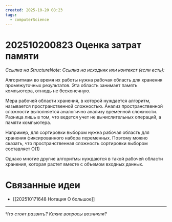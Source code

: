 ```yaml
---
created: 2025-10-20 08:23
tags:
  - computerScience
---
```

# 202510200823 Оценка затрат памяти

*Ссылка на StructureNote:*
*Ссылка на исходник или контекст (если есть):* 

Алгоритмам во время их работы нужна рабочая область для хранения промежуточных результатов. Эта область занимает память компьютера, отнюдь не бесконечную.

Мера рабочей области хранения, в которой нуждается алгоритм, называется пространственной сложностью. Анализ пространственной сложности выполняется аналогично анализу временной сложности. Разница лишь в том, что ведется учет не вычислительных операций, а памяти компьютера.

Например, для сортировки выбором нужна рабочая область для хранения фиксированного набора переменных. Поэтому можно сказать, что пространственная сложность сортировки выбором составляет O(1)

Однако многие другие алгоритмы нуждаются в такой рабочей области хранения, которая растет вместе с объемом входных данных. 
# Связанные идеи
- [[202510171648 Нотация О большое]]
---

*Что стоит развить? Какие вопросы возникли?*